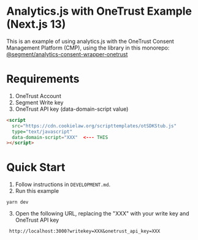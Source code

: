 # Analytics.js with OneTrust Example (Next.js 13)

This is an example of using analytics.js with the OneTrust Consent Management Platform (CMP), using the library in this monorepo:
[@segment/analytics-consent-wrapper-onetrust](/packages/consent/consent-wrapper-onetrust)

# Requirements
1. OneTrust Account
2. Segment Write key
3. OneTrust API key (data-domain-script value)
  ```html
  <script
    src="https://cdn.cookielaw.org/scripttemplates/otSDKStub.js"
    type="text/javascript"
    data-domain-script="XXX"  <--- THIS
  ></script>

```

# Quick Start
1. Follow instructions in `DEVELOPMENT.md`.
2. Run this example
```
yarn dev
```
3. Open the following URL, replacing the "XXX" with your write key and OneTrust API key
```
 http://localhost:3000?writekey=XXX&onetrust_api_key=XXX
``````
